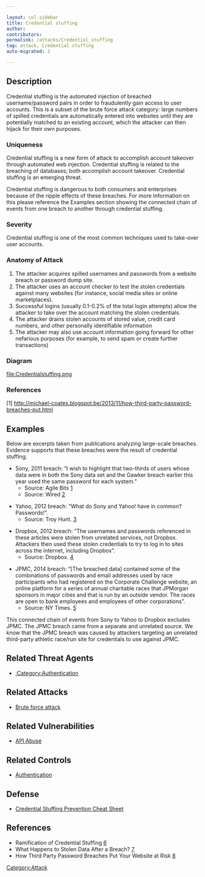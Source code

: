 ```yaml
---

layout: col-sidebar
title: Credential stuffing
author: 
contributors: 
permalink: /attacks/Credential_stuffing
tag: attack, Credential stuffing
auto-migrated: 1

---
```


## Description

Credential stuffing is the automated injection of breached
username/password pairs in order to fraudulently gain access to user
accounts. This is a subset of the brute force attack category: large
numbers of spilled credentials are automatically entered into websites
until they are potentially matched to an existing account, which the
attacker can then hijack for their own purposes.

### Uniqueness

Credential stuffing is a new form of attack to accomplish account
takeover through automated web injection. Credential stuffing is related
to the breaching of databases; both accomplish account takeover.
Credential stuffing is an emerging threat.

Credential stuffing is dangerous to both consumers and enterprises
because of the ripple effects of these breaches. For more information on
this please reference the Examples section showing the connected chain
of events from one breach to another through credential stuffing.

### Severity

Credential stuffing is one of the most common techniques used to
take-over user accounts.

### Anatomy of Attack

1.  The attacker acquires spilled usernames and passwords from a website
    breach or password dump site.
2.  The attacker uses an account checker to test the stolen credentials
    against many websites (for instance, social media sites or online
    marketplaces).
3.  Successful logins (usually 0.1-0.2% of the total login attempts)
    allow the attacker to take over the account matching the stolen
    credentials.
4.  The attacker drains stolen accounts of stored value, credit card
    numbers, and other personally identifiable information
5.  The attacker may also use account information going forward for
    other nefarious purposes (for example, to send spam or create
    further transactions)

### Diagram

[<file:Credentialstuffing.png>](file:Credentialstuffing.png "wikilink")

### References

\[1\]
<http://michael-coates.blogspot.be/2013/11/how-third-party-password-breaches-put.html>

## Examples

Below are excerpts taken from publications analyzing large-scale
breaches. Evidence supports that these breaches were the result of
credential stuffing.

  - Sony, 2011 breach: “I wish to highlight that two-thirds of users
    whose data were in both the Sony data set and the Gawker breach
    earlier this year used the same password for each system.”
      - Source: Agile Bits
        [1](https://blog.agilebits.com/2011/06/07/two-thirds-of-web-users-re-use-the-same-passwords/)
      - Source: Wired
        [2](http://www.wired.com/2011/10/93000-sony-accounts-breached/)

<!-- end list -->

  - Yahoo, 2012 breach: “What do Sony and Yahoo\! have in common?
    Passwords\!”.
      - Source: Troy Hunt.
        [3](http://www.troyhunt.com/2012/07/what-do-sony-and-yahoo-have-in-common.html)

<!-- end list -->

  - Dropbox, 2012 breach: “The usernames and passwords referenced in
    these articles were stolen from unrelated services, not Dropbox.
    Attackers then used these stolen credentials to try to log in to
    sites across the internet, including Dropbox”.
      - Source: Dropbox.
        [4](https://blog.dropbox.com/2014/10/dropbox-wasnt-hacked/)

<!-- end list -->

  - JPMC, 2014 breach: “\[The breached data\] contained some of the
    combinations of passwords and email addresses used by race
    participants who had registered on the Corporate Challenge website,
    an online platform for a series of annual charitable races that
    JPMorgan sponsors in major cities and that is run by an outside
    vendor. The races are open to bank employees and employees of other
    corporations”.
      - Source: NY Times.
        [5](http://dealbook.nytimes.com/2014/10/31/discovery-of-jpmorgan-cyberattack-aided-by-company-that-runs-race-website-for-bank/)

This connected chain of events from Sony to Yahoo to Dropbox excludes
JPMC. The JPMC breach came from a separate and unrelated source. We know
that the JPMC breach was caused by attackers targeting an unrelated
third-party athletic race/run site for credentials to use against JPMC.

## Related Threat Agents

  - [:Category:Authentication](:Category:Authentication "wikilink")

## Related Attacks

  - [Brute force attack](Brute_force_attack "wikilink")

## Related Vulnerabilities

  - [API Abuse](API_Abuse "wikilink")

## Related Controls

  - [Authentication](Authentication "wikilink")

## Defense

  - [Credential Stuffing Prevention Cheat
    Sheet](Credential_Stuffing_Prevention_Cheat_Sheet "wikilink")

## References

  - Ramification of Credential Stuffing
    [6](https://prezi.com/kdilcmkhhrfl/ramification-of-credential-stuffing/)
  - What Happens to Stolen Data After a Breach?
    [7](http://www.securityweek.com/what-happens-stolen-data-after-breach)
  - How Third Party Password Breaches Put Your Website at Risk
    [8](http://michael-coates.blogspot.com/2013/11/how-third-party-password-breaches-put.html)

[Category:Attack](Category:Attack "wikilink")